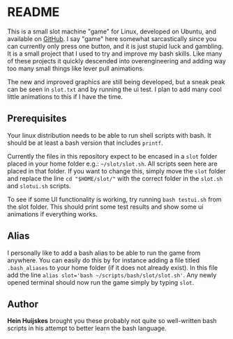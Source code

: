 # README

This is a small slot machine "game" for Linux, developed on Ubuntu, and available on [GitHub](https://github.com/HeinHuijskes/slot). I say "game" here somewhat sarcastically since you can currently only press one button, and it is just stupid luck and gambling. It is a small project that I used to try and improve my bash skills. Like many of these projects it quickly descended into overengineering and adding way too many small things like lever pull animations. 

The new and improved graphics are still being developed, but a sneak peak can be seen in `slot.txt` and by running the ui test. I plan to add many cool little animations to this if I have the time.

## Prerequisites

Your linux distribution needs to be able to run shell scripts with bash. It should be at least a bash version that includes `printf`.

Currently the files in this repository expect to be encased in a `slot` folder placed in your home folder e.g.: `~/slot/slot.sh`. All scripts seen here are placed in that folder. If you want to change this, simply move the `slot` folder and replace the line `cd "$HOME/slot/"` with the correct folder in the `slot.sh` and `slotui.sh` scripts.

To see if some UI functionality is working, try running `bash testui.sh` from the slot folder. This should print some test results and show some ui animations if everything works.


## Alias

I personally like to add a bash alias to be able to run the game from anywhere. You can easily do this by for instance adding a file titled `.bash_aliases` to your home folder (if it does not already exist). In this file add the line `alias slot='bash ~/scripts/bash/slot/slot.sh'`. Any newly opened terminal should now run the game simply by typing `slot`.


## Author
**Hein Huijskes** brought you these probably not quite so well-written bash scripts in his attempt to better learn the bash language.
